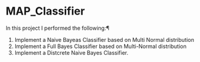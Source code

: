 # MAP_Classifier

In this project I  performed the following:¶
1. Implement a Naive Bayeas Classifier based on Multi Normal distribution
2. Implement a Full Bayes Classifier based on Multi-Normal distribution
3. Implement a Distcrete Naive Bayes Classifier.
